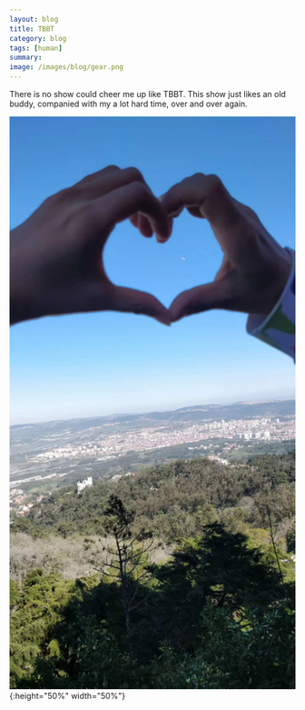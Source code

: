 ```yaml
---
layout: blog
title: TBBT
category: blog
tags: [human]  
summary: 
image: /images/blog/gear.png
---
```


There is no show could cheer me up like TBBT. This show just likes an old buddy, companied with my a lot hard time, over and over again.

![Alt text](/images/blog/continue.jpg){:height="50%" width="50%"}